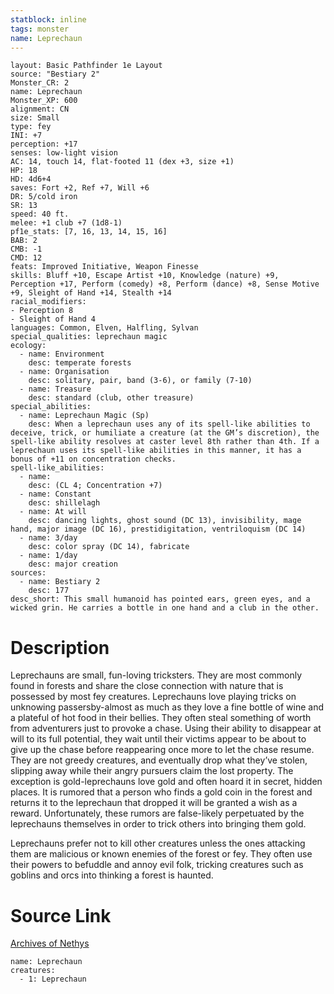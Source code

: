 ```yaml
---
statblock: inline
tags: monster
name: Leprechaun
---
```

```statblock
layout: Basic Pathfinder 1e Layout
source: "Bestiary 2"
Monster_CR: 2
name: Leprechaun
Monster_XP: 600
alignment: CN
size: Small
type: fey
INI: +7
perception: +17
senses: low-light vision
AC: 14, touch 14, flat-footed 11 (dex +3, size +1)
HP: 18
HD: 4d6+4
saves: Fort +2, Ref +7, Will +6
DR: 5/cold iron
SR: 13
speed: 40 ft.
melee: +1 club +7 (1d8-1)
pf1e_stats: [7, 16, 13, 14, 15, 16]
BAB: 2
CMB: -1
CMD: 12
feats: Improved Initiative, Weapon Finesse
skills: Bluff +10, Escape Artist +10, Knowledge (nature) +9, Perception +17, Perform (comedy) +8, Perform (dance) +8, Sense Motive +9, Sleight of Hand +14, Stealth +14
racial_modifiers:
- Perception 8
- Sleight of Hand 4
languages: Common, Elven, Halfling, Sylvan
special_qualities: leprechaun magic
ecology:
  - name: Environment
    desc: temperate forests
  - name: Organisation
    desc: solitary, pair, band (3-6), or family (7-10)
  - name: Treasure
    desc: standard (club, other treasure)
special_abilities:
  - name: Leprechaun Magic (Sp)
    desc: When a leprechaun uses any of its spell-like abilities to deceive, trick, or humiliate a creature (at the GM’s discretion), the spell-like ability resolves at caster level 8th rather than 4th. If a leprechaun uses its spell-like abilities in this manner, it has a bonus of +11 on concentration checks.
spell-like_abilities:
  - name:
    desc: (CL 4; Concentration +7)
  - name: Constant
    desc: shillelagh
  - name: At will
    desc: dancing lights, ghost sound (DC 13), invisibility, mage hand, major image (DC 16), prestidigitation, ventriloquism (DC 14)
  - name: 3/day
    desc: color spray (DC 14), fabricate
  - name: 1/day
    desc: major creation
sources:
  - name: Bestiary 2
    desc: 177
desc_short: This small humanoid has pointed ears, green eyes, and a wicked grin. He carries a bottle in one hand and a club in the other.
```
# Description
Leprechauns are small, fun-loving tricksters. They are most commonly found in forests and share the close connection with nature that is possessed by most fey creatures. Leprechauns love playing tricks on unknowing passersby-almost as much as they love a fine bottle of wine and a plateful of hot food in their bellies. They often steal something of worth from adventurers just to provoke a chase. Using their ability to disappear at will to its full potential, they wait until their victims appear to be about to give up the chase before reappearing once more to let the chase resume. They are not greedy creatures, and eventually drop what they’ve stolen, slipping away while their angry pursuers claim the lost property. The exception is gold-leprechauns love gold and often hoard it in secret, hidden places. It is rumored that a person who finds a gold coin in the forest and returns it to the leprechaun that dropped it will be granted a wish as a reward. Unfortunately, these rumors are false-likely perpetuated by the leprechauns themselves in order to trick others into bringing them gold.

Leprechauns prefer not to kill other creatures unless the ones attacking them are malicious or known enemies of the forest or fey. They often use their powers to befuddle and annoy evil folk, tricking creatures such as goblins and orcs into thinking a forest is haunted.
# Source Link
[Archives of Nethys](https://aonprd.com/MonsterDisplay.aspx?ItemName=Leprechaun)
```encounter-table
name: Leprechaun
creatures:
  - 1: Leprechaun
```
